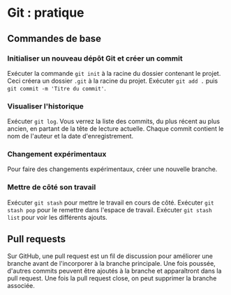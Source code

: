 # Git : pratique

## Commandes de base

### Initialiser un nouveau dépôt Git et créer un commit

Exécuter la commande `git init` à la racine du dossier contenant le projet. Ceci créera un dossier `.git` à la racine du projet.
Exécuter `git add .` puis `git commit -m 'Titre du commit'`.

### Visualiser l'historique

Exécuter `git log`. Vous verrez la liste des commits, du plus récent au plus ancien, en partant de la tête de lecture actuelle. Chaque commit contient le nom de l'auteur et la date d'enregistrement.

### Changement expérimentaux

Pour faire des changements expérimentaux, créer une nouvelle branche.

### Mettre de côté son travail

Exécuter `git stash` pour mettre le travail en cours de côté.
Exécuter `git stash pop` pour le remettre dans l'espace de travail.
Exécuter `git stash list` pour voir les différents ajouts.

## Pull requests

Sur GitHub, une pull request est un fil de discussion pour améliorer une branche avant de l'incorporer à la branche principale.
Une fois poussée, d'autres commits peuvent être ajoutés à la branche et apparaîtront dans la pull request.
Une fois la pull request close, on peut supprimer la branche associée.
